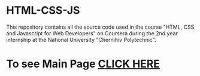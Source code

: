 # HTML-CSS-JS
This repository contains all the source code used in the course "HTML, CSS and Javascript for Web Developers" on Coursera during the 2nd year internship at the National University "Chernihiv Polytechnic".
# To see Main Page [CLICK HERE]()

